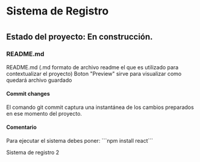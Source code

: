 <h1> Sistema de Registro<h1/>
<h2>Estado del proyecto: En construcción.</h2>
<h3>README.md</h3>  
  README.md (.md <Markdown> formato de archivo readme el que es utilizado para contextualizar el proyecto)
  Boton "Preview" sirve para visualizar como quedará archivo guardado
  <h4>Commit changes</h4>
  El comando git commit captura una instantánea de los cambios preparados en ese momento del proyecto.

  <h4>Comentario</h4>
  Para ejecutar el sistema debes poner: 
  ```npm install react```
  
  Sistema de registro 2
